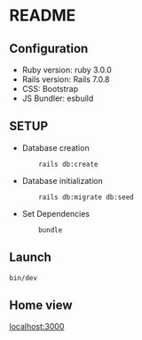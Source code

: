 # README

## Configuration

* Ruby version: 
	ruby 3.0.0
* Rails version: 
	Rails 7.0.8
* CSS: 
	Bootstrap
* JS Bundler: 
	esbuild

## SETUP

* Database creation
	```
		rails db:create
	```

* Database initialization
	```
		rails db:migrate db:seed
	```
* Set Dependencies
	```
		bundle
	```

##  Launch
```
bin/dev
```

## Home view
[localhost:3000](http://localhost:3000)

